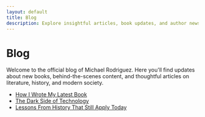 ```yaml
---
layout: default
title: Blog
description: Explore insightful articles, book updates, and author news by Michael Rodriguez.
---
```


<h1>Blog</h1>

<p>Welcome to the official blog of Michael Rodriguez. Here you'll find updates about new books, behind-the-scenes content, and thoughtful articles on literature, history, and modern society.</p>

<ul>
  <li><a href="/michael-rodriguez-books/blog/how-i-wrote-my-latest-book.html">How I Wrote My Latest Book</a></li>
  <li><a href="/michael-rodriguez-books/blog/the-dark-side-of-technology.html">The Dark Side of Technology</a></li>
  <li><a href="/michael-rodriguez-books/blog/lessons-from-history.html">Lessons From History That Still Apply Today</a></li>
</ul>
